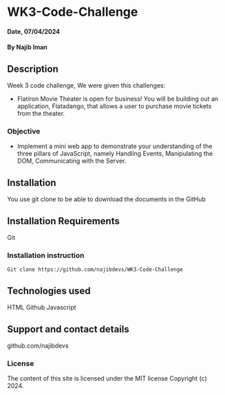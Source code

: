 # WK3-Code-Challenge

#### Date, 07/04/2024

#### By Najib Iman

## Description

Week 3 code challenge, We were given this challenges:

- Flatiron Movie Theater is open for business! You will be building out an application, Flatadango, that allows a user to purchase movie tickets from the theater.

### Objective

- Implement a mini web app to demonstrate your understanding of the three pillars of JavaScript, namely Handling Events, Manipulating the DOM, Communicating with the Server.

## Installation

You use git clone to be able to download the documents in the GitHub

## Installation Requirements
Git

### Installation instruction

```
Git clone https://github.com/najibdevs/WK3-Code-Challenge

```

## Technologies used

HTML
Github
Javascript

## Support and contact details

github.com/najibdevs

### License

The content of this site is licensed under the MIT license
Copyright (c) 2024.